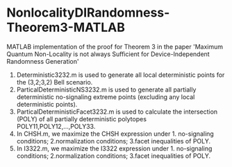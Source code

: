 # NonlocalityDIRandomness-Theorem3-MATLAB
MATLAB implementation of the proof for Theorem 3 in the paper 'Maximum Quantum Non-Locality is not always Sufficient for Device-Independent Randomness Generation'

1. Deterministic3232.m is used to generate all local deterministic points for the (3,2;3,2) Bell scenario.
2. ParticalDeterministicNS3232.m is used to generate all partially deterministic no-signaling extreme points (excluding any local deterministic points).
3. ParticalDeterministicFacet3232.m is used to calculate the intersection (POLY) of all partially deterministic polytopes POLY11,POLY12,...,POLY33.
4. In CHSH.m, we maximize the CHSH expression under 1. no-signaling conditions; 2.normalization conditions; 3.facet inequalities of POLY.
5. In I3322.m, we maximize the I3322 expression under 1. no-signaling conditions; 2.normalization conditions; 3.facet inequalities of POLY.
